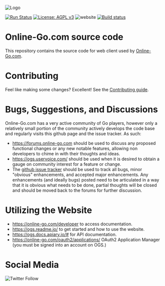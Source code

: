 ![Logo](https://github.com/online-go/online-go.com/blob/devel/assets/ogslogo.svg)

[![Run Status](https://api.shippable.com/projects/58b08461067893070065aab3/badge?branch=devel)](https://app.shippable.com/github/online-go/online-go.com/status/dashboard)
[![License: AGPL v3](https://img.shields.io/badge/License-AGPL%20v3-blue.svg)](https://www.gnu.org/licenses/agpl-3.0)
![website](https://img.shields.io/website-up-down-green-red/http/online-go.com/.svg?label=online-go)
[![Build status](https://img.shields.io/badge/website-OnlineGo-1.svg)](https://online-go.com/)

# Online-Go.com source code

This repository contains the source code for web client used by [Online-Go.com](https://online-go.com).

# Contributing
Feel like making some changes? Excellent! See the [Contributing guide](./CONTRIBUTING.md).

# Bugs, Suggestions, and Discussions

Online-Go.com has a very active community of Go players, however only a
relatively small portion of the community actively develops the code base and
regularly visits this github page and the issue tracker. As such:

* https://forums.online-go.com should be used to discuss any proposed functional changes or any new notable features, allowing non developers to chime in with their thoughts and ideas.
* https://ogs.uservoice.com/ should be used when it is desired to obtain a gauge on community interest for a feature or change.
* The [github issue tracker](https://github.com/online-go/online-go.com/issues) should be used to track all bugs, minor "obvious" enhancements, and accepted major enhancements. Any enhancements (and ideally bugs) posted need to be articulated in a way that it is obvious what needs to be done, partial thoughts will be closed and should be moved back to the forums for further discussion.

# Utilizing the Website
* https://online-go.com/developer to access documentation.
* https://ogs.readme.io/ to get started and how to use the website.
* https://ogs.docs.apiary.io/# for API documentation.
* https://online-go.com/oauth2/applications/ OAuth2 Application Manager (you must be signed into an account on OGS.)

# Social Media
![Twitter Follow](https://img.shields.io/twitter/follow/onlinegoserver.svg?style=social&label=Follow)